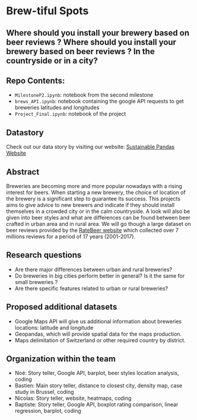 # Brew-tiful Spots 
## Where should you install your brewery based on beer reviews ? Where should you install your brewery based on beer reviews ? In the countryside or in a city?

## Repo Contents:

- `MilestoneP2.ipynb`: notebook from the second milestone
- `brews_API.ipynb`: notebook containing the google API requests to get breweries latitudes and longitudes
- `Project_Final.ipynb`: notebook of the project


## Datastory 

Check out our data story by visiting our website:  [Sustainable Pandas Website](https://nicolasrochat.github.io)

## Abstract

Breweries are becoming more and more popular nowadays with a rising interest for beers. When starting a new brewery, the choice of location of the brewery is a significant step to guarantee its success. This projects aims to give advice to new brewers and indicate if they should install themselves in a crowded city or in the calm countryside. A look will also be given into beer styles and what are differences can be found between beer crafted in urban area and in rural area. We will go though a large dataset on beer reviews provided by the [RateBeer website](https://www.ratebeer.com/) which collected over 7 millions reviews for a period of 17 years (2001-2017). 


## Research questions

- Are there major differences between urban and rural breweries? 
- Do breweries in big cities perform better in general? Is it the same for small breweries ? 
- Are there specific features related to urban or rural breweries?

## Proposed additional datasets

- Google Maps API will give us additional information about breweries locations: latitude and longitude
- Geopandas, which will provide spatial data for the maps production.
- Maps delimitation of Switzerland or other required country by district.


## Organization within the team

- Noé: Story teller, Google API, barplot, beer styles location analysis, coding
- Bastien: Main story teller, distance to closest city, density map, case study in Brussel, coding
- Nicolas: Story teller, website, heatmaps, coding
- Baptiste: Story teller, Google API, boxplot rating comparison, linear regression, barplot, coding
